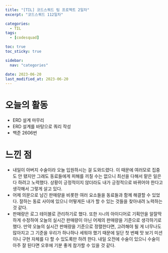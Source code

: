 ```yaml
---
title: "[TIL] 코드스쿼드 팀 프로젝트 2일차"
excerpt: "코드스쿼드 112일차"

categories:
  - TIL
tags:
  - [codesquad]

toc: true
toc_sticky: true

sidebar:
  nav: "categories"

date: 2023-06-20
last_modified_at: 2023-06-20
---
```


# 오늘의 활동

- ERD 설계 마무리
- ERD 설계를 바탕으로 쿼리 작성
- 백준 2606번

# 느낀 점

- 내일이 아버지 수술이라 오늘 입원하시는 걸 도와드렸다. 이 때문에 여러모로 집중도 안 됐지만 그래도 동료들에게 피해를 끼칠 수는 없으니 최선을 다해서 맡은 일은 다 하려고 노력했다. 상황이 긍정적이지 않더라도 내가 긍정적으로 바뀌어야 한다고 생각해서 그렇게 살고 있다.
- 어제 의문으로 남긴 판매량을 비롯한 여러 요소들을 동료들과 함께 해결할 수 있었다. 잘하는 동료 사이에 있으니 어떻게든 내가 할 수 있는 것들을 찾아내려 노력하는 것 같다.
- 판매량은 로그 테이블로 관리하기로 했다. 또한 `지니`의 아이디어로 기획안을 알잘딱하게 수정하여 오늘의 실시간 판매량이 아닌 어제의 판매량을 기준으로 생각하기로 했다. 만약 오늘의 실시간 판매량을 기준으로 정렬한다면, 고려해야 될 게 너무나도 많아지고 그 기준을 우리가 하나하나 세워야 했기 때문에 일단 첫 번째 맛 보기 미션이니 구현 자체를 다 할 수 있도록만 하려 한다. 내일 오전에 수술이 있으니 수술이 아주 잘 된다면 오후에 기분 좋게 참가할 수 있을 것 같다.